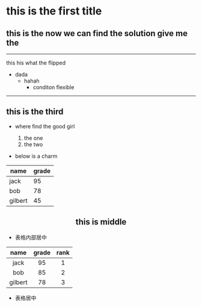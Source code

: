 # this is the first title  
## this is the now we can find the solution give me the 

-------


this his what the flipped

* dada
    + hahah  
        * conditon flexible  
----
## this is the third 

* where find the good girl

    1. the one  
    2. the two


* below is a charm

name | grade
----- | ---
jack | 95
bob | 78
gilbert | 45

        
## <center> this is middle <center>

+ 表格内部居中    

name | grade | rank
:-: | :-: | :-:
jack | 95 | 1
bob | 85 | 2
gilbert |78 |3

* 表格居中  

